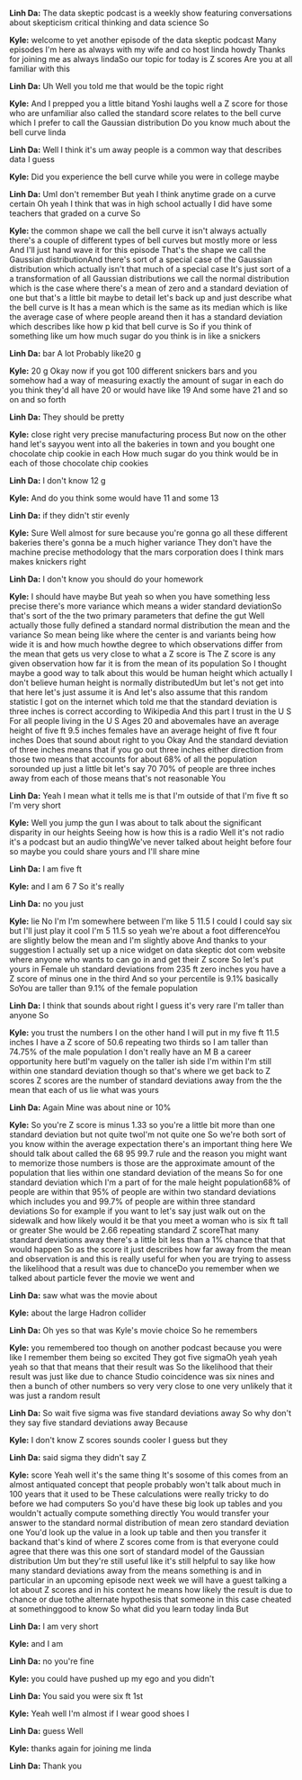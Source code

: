 **Linh Da:** The data skeptic podcast is a weekly show featuring conversations about skepticism critical thinking and data science So

**Kyle:** welcome to yet another episode of the data skeptic podcast Many episodes I'm here as always with my wife and co host linda howdy Thanks for joining me as always lindaSo our topic for today is Z scores Are you at all familiar with this

**Linh Da:** Uh Well you told me that would be the topic right

**Kyle:** And I prepped you a little bitand Yoshi laughs well a Z score for those who are unfamiliar also called the standard score relates to the bell curve which I prefer to call the Gaussian distribution Do you know much about the bell curve linda

**Linh Da:** Well I think it's um away people is a common way that describes data I guess

**Kyle:** Did you experience the bell curve while you were in college maybe

**Linh Da:** UmI don't remember But yeah I think anytime grade on a curve certain Oh yeah I think that was in high school actually I did have some teachers that graded on a curve So

**Kyle:** the common shape we call the bell curve it isn't always actually there's a couple of different types of bell curves but mostly more or less And I'll just hand wave it for this episode That's the shape we call the Gaussian distributionAnd there's sort of a special case of the Gaussian distribution which actually isn't that much of a special case It's just sort of a a transformation of all Gaussian distributions we call the normal distribution which is the case where there's a mean of zero and a standard deviation of one but that's a little bit maybe to detail let's back up and just describe what the bell curve is It has a mean which is the same as its median which is like the average case of where people areand then it has a standard deviation which describes like how p kid that bell curve is So if you think of something like um how much sugar do you think is in like a snickers

**Linh Da:** bar A lot Probably like20 g

**Kyle:** 20 g Okay now if you got 100 different snickers bars and you somehow had a way of measuring exactly the amount of sugar in each do you think they'd all have 20 or would have like 19 And some have 21 and so on and so forth

**Linh Da:** They should be pretty

**Kyle:** close right very precise manufacturing process But now on the other hand let's sayyou went into all the bakeries in town and you bought one chocolate chip cookie in each How much sugar do you think would be in each of those chocolate chip cookies

**Linh Da:** I don't know 12 g

**Kyle:** And do you think some would have 11 and some 13

**Linh Da:** if they didn't stir evenly

**Kyle:** Sure Well almost for sure because you're gonna go all these different bakeries there's gonna be a much higher variance They don't have the machine precise methodology that the mars corporation does I think mars makes knickers right

**Linh Da:** I don't know you should do your homework

**Kyle:** I should have maybe But yeah so when you have something less precise there's more variance which means a wider standard deviationSo that's sort of the the two primary parameters that define the gut Well actually those fully defined a standard normal distribution the mean and the variance So mean being like where the center is and variants being how wide it is and how much howthe degree to which observations differ from the mean that gets us very close to what a Z score is The Z score is any given observation how far it is from the mean of its population So I thought maybe a good way to talk about this would be human height which actually I don't believe human height is normally distributedUm but let's not get into that here let's just assume it is And let's also assume that this random statistic I got on the internet which told me that the standard deviation is three inches is correct according to Wikipedia And this part I trust in the U S For all people living in the U S Ages 20 and abovemales have an average height of five ft 9.5 inches females have an average height of five ft four inches Does that sound about right to you Okay And the standard deviation of three inches means that if you go out three inches either direction from those two means that accounts for about 68% of all the population sorounded up just a little bit let's say 70 70% of people are three inches away from each of those means that's not reasonable You

**Linh Da:** Yeah I mean what it tells me is that I'm outside of that I'm five ft so I'm very short

**Kyle:** Well you jump the gun I was about to talk about the significant disparity in our heights Seeing how is how this is a radio Well it's not radio it's a podcast but an audio thingWe've never talked about height before four so maybe you could share yours and I'll share mine

**Linh Da:** I am five ft

**Kyle:** and I am 6 7 So it's really

**Linh Da:** no you just

**Kyle:** lie No I'm I'm somewhere between I'm like 5 11.5 I could I could say six but I'll just play it cool I'm 5 11.5 so yeah we're about a foot differenceYou are slightly below the mean and I'm slightly above And thanks to your suggestion I actually set up a nice widget on data skeptic dot com website where anyone who wants to can go in and get their Z score So let's put yours in Female uh standard deviations from 235 ft zero inches you have a Z score of minus one in the third And so your percentile is 9.1% basically SoYou are taller than 9.1% of the female population

**Linh Da:** I think that sounds about right I guess it's very rare I'm taller than anyone So

**Kyle:** you trust the numbers I on the other hand I will put in my five ft 11.5 inches I have a Z score of 50.6 repeating two thirds so I am taller than 74.75% of the male population I don't really have an M B a career opportunity here butI'm vaguely on the taller ish side I'm within I'm still within one standard deviation though so that's where we get back to Z scores Z scores are the number of standard deviations away from the the mean that each of us lie what was yours

**Linh Da:** Again Mine was about nine or 10%

**Kyle:** So you're Z score is minus 1.33 so you're a little bit more than one standard deviation but not quite twoI'm not quite one So we're both sort of you know within the average expectation there's an important thing here We should talk about called the 68 95 99.7 rule and the reason you might want to memorize those numbers is those are the approximate amount of the population that lies within one standard deviation of the means So for one standard deviation which I'm a part of for the male height population68% of people are within that 95% of people are within two standard deviations which includes you and 99.7% of people are within three standard deviations So for example if you want to let's say just walk out on the sidewalk and how likely would it be that you meet a woman who is six ft tall or greater She would be 2.66 repeating standard Z scoreThat many standard deviations away there's a little bit less than a 1% chance that that would happen So as the score it just describes how far away from the mean and observation is and this is really useful for when you are trying to assess the likelihood that a result was due to chanceDo you remember when we talked about particle fever the movie we went and

**Linh Da:** saw what was the movie about

**Kyle:** about the large Hadron collider

**Linh Da:** Oh yes so that was Kyle's movie choice So he remembers

**Kyle:** you remembered too though on another podcast because you were like I remember them being so excited They got five sigmaOh yeah yeah yeah so that that means that their result was So the likelihood that their result was just like due to chance Studio coincidence was six nines and then a bunch of other numbers so very very close to one very unlikely that it was just a random result

**Linh Da:** So wait five sigma was five standard deviations away So why don't they say five standard deviations away Because

**Kyle:** I don't know Z scores sounds cooler I guess but they

**Linh Da:** said sigma they didn't say Z

**Kyle:** score Yeah well it's the same thing It's sosome of this comes from an almost antiquated concept that people probably won't talk about much in 100 years that it used to be These calculations were really tricky to do before we had computers So you'd have these big look up tables and you wouldn't actually compute something directly You would transfer your answer to the standard normal distribution of mean zero standard deviation one You'd look up the value in a look up table and then you transfer it backand that's kind of where Z scores come from is that everyone could agree that there was this one sort of standard model of the Gaussian distribution Um but they're still useful like it's still helpful to say like how many standard deviations away from the means something is and in particular in an upcoming episode next week we will have a guest talking a lot about Z scores and in his context he means how likely the result is due to chance or due tothe alternate hypothesis that someone in this case cheated at somethinggood to know So what did you learn today linda But

**Linh Da:** I am very short

**Kyle:** and I am

**Linh Da:** no you're fine

**Kyle:** you could have pushed up my ego and you didn't

**Linh Da:** You said you were six ft 1st

**Kyle:** Yeah well I'm almost if I wear good shoes I

**Linh Da:** guess Well

**Kyle:** thanks again for joining me linda

**Linh Da:** Thank you
